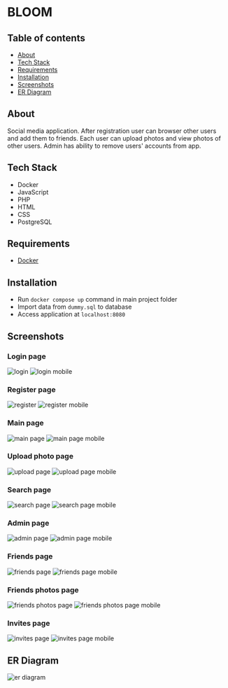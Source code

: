 # BLOOM

## Table of contents
- [About](#about)
- [Tech Stack](#tech-stack)
- [Requirements](#requirements)
- [Installation](#installation)
- [Screenshots](#screenshots)
- [ER Diagram](#er-diagram)

## About
Social media application.
After registration user can browser other users and add them to friends.
Each user can upload photos and view photos of other users.
Admin has ability to remove users' accounts from app.

## Tech Stack
- Docker
- JavaScript
- PHP
- HTML
- CSS
- PostgreSQL

## Requirements
- [Docker](https://www.docker.com/)

## Installation
- Run `docker compose up` command in main project folder
- Import data from `dummy.sql` to database
- Access application at `localhost:8080`

## Screenshots
### Login page
![login](readme_photos/login.png)
![login mobile](readme_photos/login_mobile.png)
### Register page
![register](readme_photos/register.png)
![register mobile](readme_photos/register_mobile.png)
### Main page
![main page](readme_photos/garden.png)
![main page mobile](readme_photos/garden_mobile.png)
### Upload photo page
![upload page](readme_photos/upload.png)
![upload page mobile](readme_photos/upload_mobile.png)
### Search page
![search page](readme_photos/search.png)
![search page mobile](readme_photos/search_mobile.png)
### Admin page
![admin page](readme_photos/delete.png)
![admin page mobile](readme_photos/delete_mobile.png)
### Friends page
![friends page](readme_photos/friends.png)
![friends page mobile](readme_photos/friends_mobile.png)
### Friends photos page
![friends photos page](readme_photos/friends_photos.png)
![friends photos page mobile](readme_photos/friends_photos_mobile.png)
### Invites page
![invites page](readme_photos/invites.png)
![invites page mobile](readme_photos/invites_mobile.png)

## ER Diagram
![er diagram](readme_photos/er_diagram.png)
